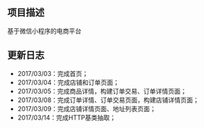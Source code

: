 ## 项目描述
基于微信小程序的电商平台

## 更新日志
- 2017/03/03：完成首页；
- 2017/03/04：完成店铺和订单页面；
- 2017/03/05：完成商品详情，构建订单交易、订单详情页面；
- 2017/03/08：完成订单详情、订单交易页面，构建店铺详情页面；
- 2017/03/09：完成店铺详情页面、地址列表页面；
- 2017/03/14：完成HTTP基类抽取；